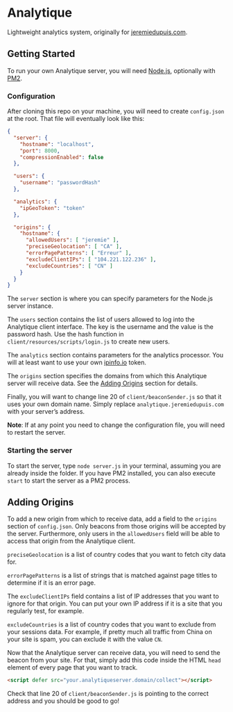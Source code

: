 # Analytique
Lightweight analytics system, originally for [jeremiedupuis.com](https://jeremiedupuis.com).


## Getting Started
To run your own Analytique server, you will need [Node.js](https://nodejs.org), optionally with [PM2](https://pm2.keymetrics.io).

### Configuration
After cloning this repo on your machine, you will need to create `config.json` at the root. That file will eventually look like this:
```json
{
  "server": {
    "hostname": "localhost",
    "port": 8000,
    "compressionEnabled": false
  },

  "users": {
    "username": "passwordHash"
  },

  "analytics": {
    "ipGeoToken": "token"
  },

  "origins": {
    "hostname": {
      "allowedUsers": [ "jeremie" ],
      "preciseGeolocation": [ "CA" ],
      "errorPagePatterns": [ "Erreur" ],
      "excludeClientIPs": [ "104.221.122.236" ],
      "excludeCountries": [ "CN" ]
    }
  }
}

```
The `server` section is where you can specify parameters for the Node.js server instance.

The `users` section contains the list of users allowed to log into the Analytique client interface. The key is the username and the value is the password hash. Use the hash function in `client/resources/scripts/login.js` to create new users.

The `analytics` section contains parameters for the analytics processor. You will at least want to use your own [ipinfo.io](ipinfo.io) token.

The `origins` section specifies the domains from which this Analytique server will receive data. See the [Adding Origins](#adding-origins) section for details.

Finally, you will want to change line 20 of `client/beaconSender.js` so that it uses your own domain name. Simply replace `analytique.jeremiedupuis.com` with your server’s address.

**Note**: If at any point you need to change the configuration file, you will need to restart the server.

### Starting the server

To start the server, type `node server.js` in your terminal, assuming you are already inside the folder. If you have PM2 installed, you can also execute `start` to start the server as a PM2 process.

## Adding Origins
To add a new origin from which to receive data, add a field to the `origins` section of `config.json`. Only beacons from those origins will be accepted by the server. Furthermore, only users in the `allowedUsers` field will be able to access that origin from the Analytique client.

`preciseGeolocation` is a list of country codes that you want to fetch city data for.

`errorPagePatterns` is a list of strings that is matched against page titles to determine if it is an error page.

The `excludeClientIPs` field contains a list of IP addresses that you want to ignore for that origin. You can put your own IP address if it is a site that you regularly test, for example.

`excludeCountries` is a list of country codes that you want to exclude from your sessions data. For example, if pretty much all traffic from China on your site is spam, you can exclude it with the value `CN`.

Now that the Analytique server can receive data, you will need to send the beacon from your site. For that, simply add this code inside the HTML `head` element of every page that you want to track.
```html
<script defer src="your.analytiqueserver.domain/collect"></script>
```
Check that line 20 of `client/beaconSender.js` is pointing to the correct address and you should be good to go!
